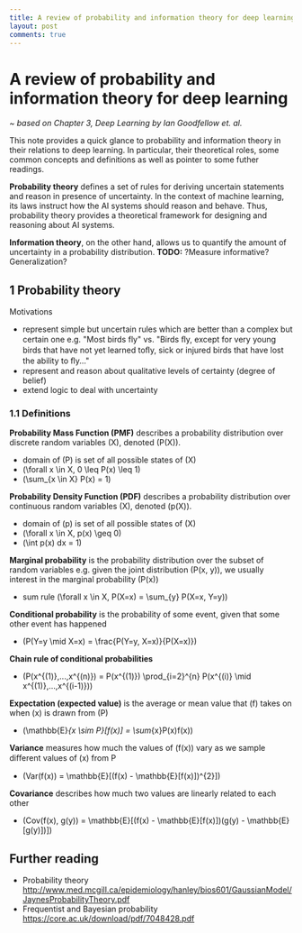 ```yaml
---
title: A review of probability and information theory for deep learning
layout: post
comments: true
---
```


# A review of probability and information theory for deep learning
*~ based on Chapter 3, Deep Learning by Ian Goodfellow et. al.*

This note provides a quick glance to probability and information theory in their relations to deep learning. In particular, their theoretical roles, some common concepts and definitions as well as pointer to some futher readings.

**Probability theory** defines a set of rules for deriving uncertain statements and reason in presence of uncertainty.  In the context of machine learning, its laws instruct how the AI systems should reason and behave. Thus, probability theory provides a theoretical framework for designing and reasoning about AI systems.

**Information theory**, on the other hand, allows us to quantify the amount of uncertainty in a probability distribution. **TODO:** ?Measure informative? Generalization?

## 1 Probability theory
Motivations
- represent simple but uncertain rules which are better than a complex but certain one e.g. "Most birds fly" vs. "Birds ﬂy, except for very young birds that have not yet learned toﬂy, sick or injured birds that have lost the ability to ﬂy..."
- represent and reason about qualitative levels of certainty (degree of belief)
- extend logic to deal with uncertainty

### 1.1 Definitions
**Probability Mass Function (PMF)** describes a probability distribution over discrete random variables \(X\), denoted \(P(X)\).
- domain of \(P\) is set of all possible states of \(X\)
- \(\forall x \in X, 0 \leq P(x) \leq 1\)
- \(\sum_{x \in X} P(x) = 1\)

**Probability Density Function (PDF)** describes a probability distribution over continuous random variables \(X\), denoted \(p(X)\).
- domain of \(p\) is set of all possible states of \(X\)
- \(\forall x \in X, p(x) \geq 0\)
- \(\int p(x) dx = 1\)

**Marginal probability** is the probability distribution over the subset of random variables e.g. given the joint distribution \(P(x, y)\), we usually interest in the marginal probability \(P(x)\)
- sum rule \(\forall x \in X, P(X=x) = \sum_{y} P(X=x, Y=y)\)

**Conditional probability** is the probability of some event, given that some other event has happened
- \(P(Y=y \mid X=x) = \frac{P(Y=y, X=x)}{P(X=x)}\)

**Chain rule of conditional probabilities**
- \(P(x^{(1)},...,x^{(n)}) = P(x^{(1)}) \prod_{i=2}^{n} P(x^{(i)} \mid x^{(1)},...,x^{(i-1)})\)

**Expectation (expected value)** is the average or mean value that \(f\) takes on when \(x\) is drawn from \(P\)
- \(\mathbb{E}_{x \sim P}[f(x)] = \sum_{x}P(x)f(x)\)

**Variance** measures how much the values of \(f(x)\) vary as we sample diﬀerent values of \(x\) from P
- \(Var(f(x)) = \mathbb{E}[(f(x) - \mathbb{E}[f(x)])^{2}]\)

**Covariance** describes how much two values are linearly related to each other
- \(Cov(f(x), g(y)) = \mathbb{E}[(f(x) - \mathbb{E}[f(x)])(g(y) - \mathbb{E}[g(y)])]\)

## Further reading
- Probability theory http://www.med.mcgill.ca/epidemiology/hanley/bios601/GaussianModel/JaynesProbabilityTheory.pdf
- Frequentist and Bayesian probability https://core.ac.uk/download/pdf/7048428.pdf
